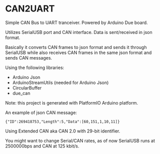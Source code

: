 # CAN2UART

Simple CAN Bus to UART tranceiver. Powered by Arduino Due board.

Utilizes SerialUSB port and CAN interface. Data is sent/received in json format.

Basically it converts CAN frames to json format and sends it through SerialUSB while also receives CAN frames in the same json format and sends CAN messages.

Using the following libraries:

* Arduino Json
* ArduinoStreamUtils (needed for Arduino Json)
* CircularBuffer
* due_can

Note: this project is generated with PlatformIO Arduino platform.

An example of json CAN message:

```
{"ID":269418753,"Length":5,"Data":[60,151,1,10,11]}
```

Using Extended CAN aka CAN 2.0 with 29-bit identifier.

You might want to change Serial/CAN rates, as of now SerialUSB runs at 2500000bps and CAN at 125 kbit/s.